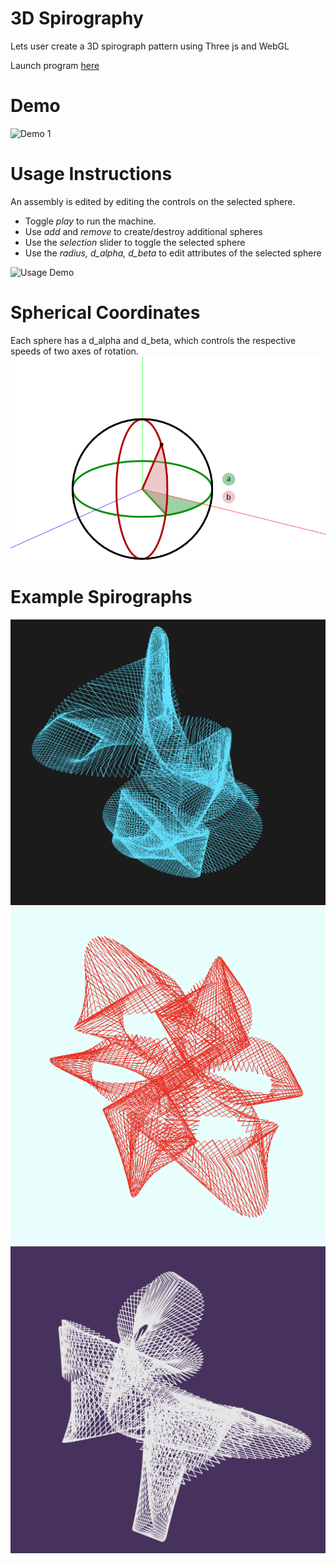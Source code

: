 # 3D Spirography
Lets user create a 3D spirograph pattern using Three js and WebGL

Launch program [here](https://shivaperi.github.io/3d_spirograph/)

# Demo
![Demo 1](https://github.com/shivaPeri/3d_spirograph/blob/master/examples/3d_spirograph_demo.gif)

# Usage Instructions
An assembly is edited by editing the controls on the selected sphere.
* Toggle *play* to run the machine.
* Use *add* and *remove* to create/destroy additional spheres
* Use the *selection* slider to toggle the selected sphere
* Use the *radius, d_alpha, d_beta* to edit attributes of the selected sphere

![Usage Demo](https://github.com/shivaPeri/3d_spirograph/blob/master/examples/3d_spirograph_usage_demo.gif)

# Spherical Coordinates
Each sphere has a d_alpha and d_beta, which controls the respective speeds of two axes of rotation.
![Spherical Coordinates](https://github.com/shivaPeri/3d_spirograph/blob/master/examples/spherical_coordinates.png)

# Example Spirographs
![example_1](https://github.com/shivaPeri/3d_spirograph/blob/master/examples/Screen%20Shot%202020-05-26%20at%209.45.31%20PM.png)
![example 2](https://github.com/shivaPeri/3d_spirograph/blob/master/examples/Screen%20Shot%202020-05-26%20at%2010.19.24%20PM.png)
![example 3](https://github.com/shivaPeri/3d_spirograph/blob/master/examples/Screen%20Shot%202020-05-28%20at%202.09.45%20AM.png)
